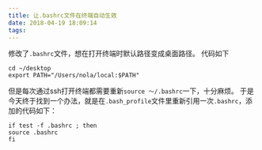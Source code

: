 ```yaml
---
title: 让.bashrc文件在终端自动生效
date: 2018-04-19 18:09:14
tags:
---
```


修改了`.bashrc`文件，想在打开终端时默认路径变成桌面路径。
<escape><!-- more --></escape>
代码如下
```
cd ~/desktop
export PATH="/Users/nola/local:$PATH"
```
但是每次通过ssh打开终端都需要重新`source ～/.bashrc`一下，十分麻烦。
于是今天终于找到一个办法，就是在`.bash_profile`文件里重新引用一次`.bashrc`，添加的代码如下：
```
if test -f .bashrc ; then
source .bashrc
fi
```
